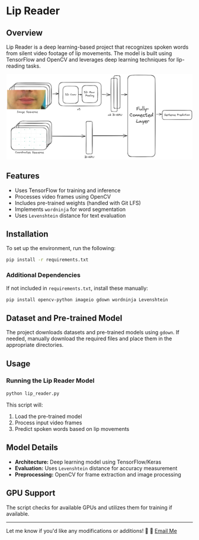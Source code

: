 # Lip Reader

## Overview
Lip Reader is a deep learning-based project that recognizes spoken words from silent video footage of lip movements. The model is built using TensorFlow and OpenCV and leverages deep learning techniques for lip-reading tasks.

![Model Architecture](Lipsreader_model_architecture.png)


## Features
- Uses TensorFlow for training and inference
- Processes video frames using OpenCV
- Includes pre-trained weights (handled with Git LFS)
- Implements `wordninja` for word segmentation
- Uses `Levenshtein` distance for text evaluation

## Installation
To set up the environment, run the following:
```bash
pip install -r requirements.txt
```

### Additional Dependencies
If not included in `requirements.txt`, install these manually:
```bash
pip install opencv-python imageio gdown wordninja Levenshtein
```

## Dataset and Pre-trained Model
The project downloads datasets and pre-trained models using `gdown`. If needed, manually download the required files and place them in the appropriate directories.

## Usage
### Running the Lip Reader Model
```bash
python lip_reader.py
```
This script will:
1. Load the pre-trained model
2. Process input video frames
3. Predict spoken words based on lip movements


## Model Details
- **Architecture:** Deep learning model using TensorFlow/Keras
- **Evaluation:** Uses `Levenshtein` distance for accuracy measurement
- **Preprocessing:** OpenCV for frame extraction and image processing

## GPU Support
The script checks for available GPUs and utilizes them for training if available.

---

Let me know if you'd like any modifications or additions! 🚀
📧 [Email Me](abdosaaed749@gmail.com)

